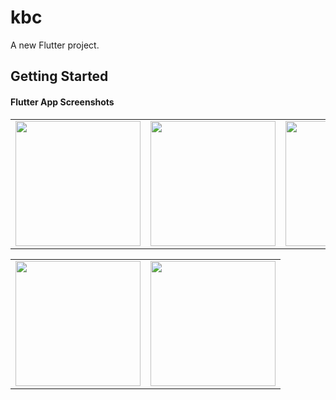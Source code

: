 # kbc

A new Flutter project.

## Getting Started


#### Flutter App Screenshots

<table>
  <tr>
    <td><img src="https://user-images.githubusercontent.com/121105558/210786809-c0b2eb0c-31a7-4343-b50a-3ea72f6c185a.JPG" style="width:200px;"></td>
    <td><img src="https://user-images.githubusercontent.com/121105558/210786818-fd3d183f-12e1-4f3a-bba0-2cb79a59a8f9.JPG" style="width:200px;"></td>
    <td><img src="https://user-images.githubusercontent.com/121105558/210786828-440b6290-30ee-49ba-8a31-f1a66e307510.JPG" style="width:200px;"></td>
  </tr>
  
<table>
  <tr>
    <td><img src="https://user-images.githubusercontent.com/121105558/210787462-0acb48a7-a995-4d57-b316-36dd71cd3d23.JPG" style="width:200px;"></td>
    <td><img src="https://user-images.githubusercontent.com/121105558/210786852-55a62cf5-6af5-4c7c-98f7-2b3badab2ecf.JPG" style="width:200px;"></td>
  </tr>
